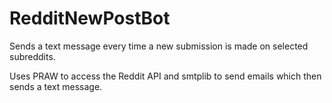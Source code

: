 # RedditNewPostBot
Sends a text message every time a new submission is made on selected subreddits. 

Uses PRAW to access the Reddit API and smtplib to send emails which then sends a text message.
